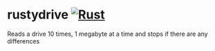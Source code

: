 # rustydrive [![Rust](https://github.com/jrcichra/rustydrive/actions/workflows/rust.yml/badge.svg)](https://github.com/jrcichra/rustydrive/actions/workflows/rust.yml)
Reads a drive 10 times, 1 megabyte at a time and stops if there are any differences

